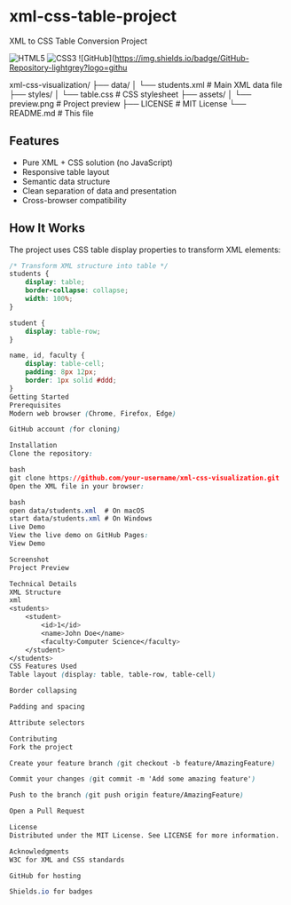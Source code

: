 # xml-css-table-project
XML to CSS Table Conversion Project

![HTML5](https://img.shields.io/badge/XML-Data_Structure-orange?logo=xml)
![CSS3](https://img.shields.io/badge/CSS-Styling-blue?logo=css3)
![GitHub](https://img.shields.io/badge/GitHub-Repository-lightgrey?logo=githu

xml-css-visualization/
├── data/
│ └── students.xml # Main XML data file
├── styles/
│ └── table.css # CSS stylesheet
├── assets/
│ └── preview.png # Project preview
├── LICENSE # MIT License
└── README.md # This file


## Features

- Pure XML + CSS solution (no JavaScript)
- Responsive table layout
- Semantic data structure
- Clean separation of data and presentation
- Cross-browser compatibility

## How It Works

The project uses CSS table display properties to transform XML elements:

```css
/* Transform XML structure into table */
students {
    display: table;
    border-collapse: collapse;
    width: 100%;
}

student {
    display: table-row;
}

name, id, faculty {
    display: table-cell;
    padding: 8px 12px;
    border: 1px solid #ddd;
}
Getting Started
Prerequisites
Modern web browser (Chrome, Firefox, Edge)

GitHub account (for cloning)

Installation
Clone the repository:

bash
git clone https://github.com/your-username/xml-css-visualization.git
Open the XML file in your browser:

bash
open data/students.xml  # On macOS
start data/students.xml # On Windows
Live Demo
View the live demo on GitHub Pages:
View Demo

Screenshot
Project Preview

Technical Details
XML Structure
xml
<students>
    <student>
        <id>1</id>
        <name>John Doe</name>
        <faculty>Computer Science</faculty>
    </student>
</students>
CSS Features Used
Table layout (display: table, table-row, table-cell)

Border collapsing

Padding and spacing

Attribute selectors

Contributing
Fork the project

Create your feature branch (git checkout -b feature/AmazingFeature)

Commit your changes (git commit -m 'Add some amazing feature')

Push to the branch (git push origin feature/AmazingFeature)

Open a Pull Request

License
Distributed under the MIT License. See LICENSE for more information.

Acknowledgments
W3C for XML and CSS standards

GitHub for hosting

Shields.io for badges

